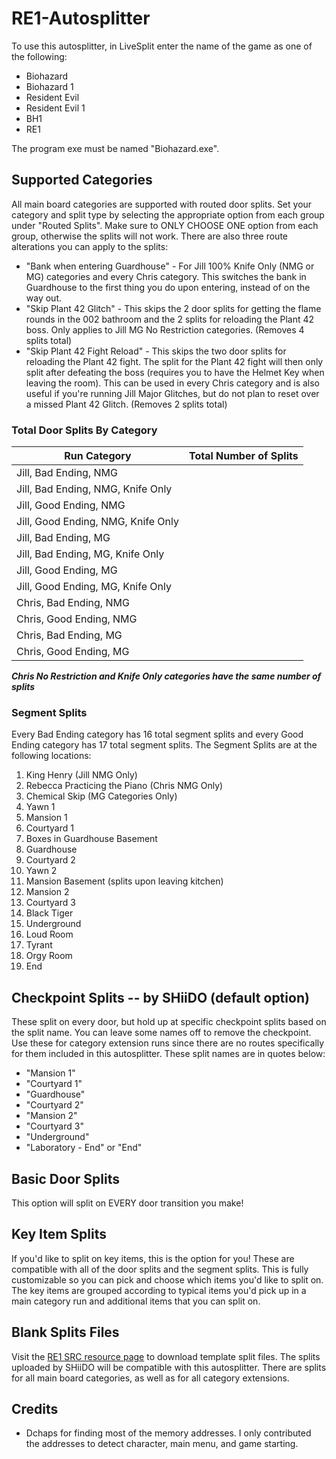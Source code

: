 # RE1-Autosplitter

To use this autosplitter, in LiveSplit enter the name of the game as one of the following:
* Biohazard
* Biohazard 1
* Resident Evil
* Resident Evil 1
* BH1
* RE1

The program exe must be named "Biohazard.exe".

## Supported Categories

All main board categories are supported with routed door splits. Set your category and split type by selecting the appropriate option from each group under "Routed Splits". Make sure to ONLY CHOOSE ONE option from each group, otherwise the splits will not work.
There are also three route alterations you can apply to the splits:
* "Bank when entering Guardhouse" - For Jill 100% Knife Only (NMG or MG) categories and every Chris category. This switches the bank in Guardhouse to the first thing you do upon entering, instead of on the way out.
* "Skip Plant 42 Glitch" - This skips the 2 door splits for getting the flame rounds in the 002 bathroom and the 2 splits for reloading the Plant 42 boss. Only applies to Jill MG No Restriction categories. (Removes 4 splits total)
* "Skip Plant 42 Fight Reload" - This skips the two door splits for reloading the Plant 42 fight. The split for the Plant 42 fight will then only split after defeating the boss (requires you to have the Helmet Key when leaving the room). This can be used in every Chris category and is also useful if you're running Jill Major Glitches, but do not plan to reset over a missed Plant 42 Glitch. (Removes 2 splits total)

### Total Door Splits By Category

|            Run Category             | Total Number of Splits |
|-------------------------------------|------------------------|
| Jill, Bad Ending, NMG               |                        |
| Jill, Bad Ending, NMG, Knife Only   |                        |
| Jill, Good Ending, NMG              |                        |
| Jill, Good Ending, NMG, Knife Only  |                        |
| Jill, Bad Ending, MG                |                        |
| Jill, Bad Ending, MG, Knife Only    |                        |
| Jill, Good Ending, MG               |                        |
| Jill, Good Ending, MG, Knife Only   |                        |
| Chris, Bad Ending, NMG              |                        |
| Chris, Good Ending, NMG             |                        |
| Chris, Bad Ending, MG               |                        |
| Chris, Good Ending, MG              |                        |

***Chris No Restriction and Knife Only categories have the same number of splits***


### Segment Splits

Every Bad Ending category has 16 total segment splits and every Good Ending category has 17 total segment splits. The Segment Splits are at the following locations:

1. King Henry (Jill NMG Only)
2. Rebecca Practicing the Piano (Chris NMG Only)
3. Chemical Skip (MG Categories Only)
4. Yawn 1
5. Mansion 1
6. Courtyard 1
7. Boxes in Guardhouse Basement
8. Guardhouse
9. Courtyard 2
10. Yawn 2
11. Mansion Basement (splits upon leaving kitchen)
12. Mansion 2
13. Courtyard 3
14. Black Tiger
15. Underground
16. Loud Room
17. Tyrant
18. Orgy Room
19. End

## Checkpoint Splits -- by SHiiDO (default option)

These split on every door, but hold up at specific checkpoint splits based on the split name. You can leave some names off to remove the checkpoint. Use these for category extension runs since there are no routes specifically for them included in this autosplitter. These split names are in quotes below:
* "Mansion 1"
* "Courtyard 1"
* "Guardhouse"
* "Courtyard 2"
* "Mansion 2"
* "Courtyard 3"
* "Underground"
* "Laboratory - End" or "End"

## Basic Door Splits

This option will split on EVERY door transition you make!

## Key Item Splits

If you'd like to split on key items, this is the option for you! These are compatible with all of the door splits and the segment splits. This is fully customizable so you can pick and choose which items you'd like to split on. The key items are grouped according to typical items you'd pick up in a main category run and additional items that you can split on. 

## Blank Splits Files

Visit the [RE1 SRC resource page](https://www.speedrun.com/residentevil/resources) to download template split files. The splits uploaded by SHiiDO will be compatible with this autosplitter. There are splits for all main board categories, as well as for all category extensions.

## Credits
* Dchaps for finding most of the memory addresses. I only contributed the addresses to detect character, main menu, and game starting.